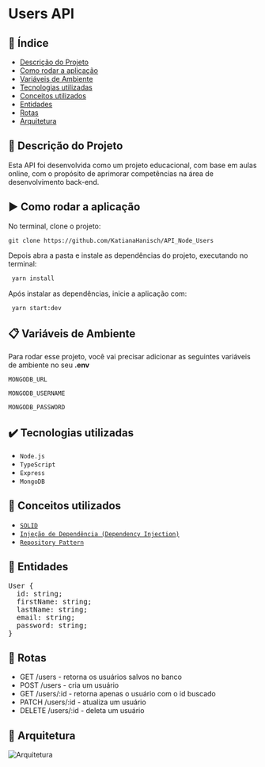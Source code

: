 # Users API

  ##  :pushpin: Índice 
  
* [Descrição do Projeto](#pencil-Descrição-do-Projeto)
* [Como rodar a aplicação](#arrow_forward-Como-rodar-a-aplicação)
* [Variáveis de Ambiente](#clipboard-Variáveis-de-Ambiente)
* [Tecnologias utilizadas](#heavy_check_mark-Tecnologias-utilizadas)
* [Conceitos utilizados](#rocket-Conceitos-utilizados)
* [Entidades](#wrench-Entidades)
* [Rotas](#round_pushpin-rotas)
* [Arquitetura](#office-Arquitetura)

## :pencil: Descrição do Projeto
Esta API foi desenvolvida como um projeto educacional, com base em aulas online, com o propósito de aprimorar competências na área de desenvolvimento back-end.

## :arrow_forward: Como rodar a aplicação

No terminal, clone o projeto: 

```
git clone https://github.com/KatianaHanisch/API_Node_Users
```

Depois abra a pasta e instale as dependências do projeto, executando no terminal:

```sh
 yarn install
```

Após instalar as dependências, inicie a aplicação com:
```sh
 yarn start:dev
```

## :clipboard: Variáveis de Ambiente

Para rodar esse projeto, você vai precisar adicionar as seguintes variáveis de ambiente no seu **.env**

`MONGODB_URL`

`MONGODB_USERNAME`

`MONGODB_PASSWORD`


## :heavy_check_mark: Tecnologias utilizadas

- ``Node.js``
- ``TypeScript``
- ``Express``
- ``MongoDB``

## :rocket: Conceitos utilizados

- [``SOLID``](https://www.alura.com.br/artigos/solid)
- [``Injeção de Dependência (Dependency Injection)``](https://medium.com/@eduardolanfredi/inje%C3%A7%C3%A3o-de-depend%C3%AAncia-ff0372a1672)
- [``Repository Pattern``](https://renicius-pagotto.medium.com/entendendo-o-repository-pattern-fcdd0c36b63b)

  
## :wrench: Entidades

<pre>
User {
  id: string;
  firstName: string;
  lastName: string;
  email: string;
  password: string;
}</pre>

## :round_pushpin: Rotas

- GET /users - retorna os usuários salvos no banco
- POST /users - cria um usuário
- GET /users/:id - retorna apenas o usuário com o id buscado
- PATCH /users/:id - atualiza um usuário
- DELETE /users/:id - deleta um usuário


##  :office: Arquitetura

![Arquitetura](https://imgur.com/k5mXFoZ.png)

